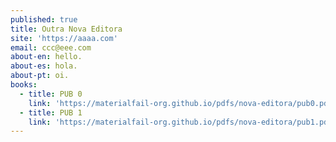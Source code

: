 ```yaml
---
published: true
title: Outra Nova Editora
site: 'https://aaaa.com'
email: ccc@eee.com
about-en: hello.
about-es: hola.
about-pt: oi.
books:
  - title: PUB 0
    link: 'https://materialfail-org.github.io/pdfs/nova-editora/pub0.pdf'
  - title: PUB 1
    link: 'https://materialfail-org.github.io/pdfs/nova-editora/pub1.pdf'
---
```

